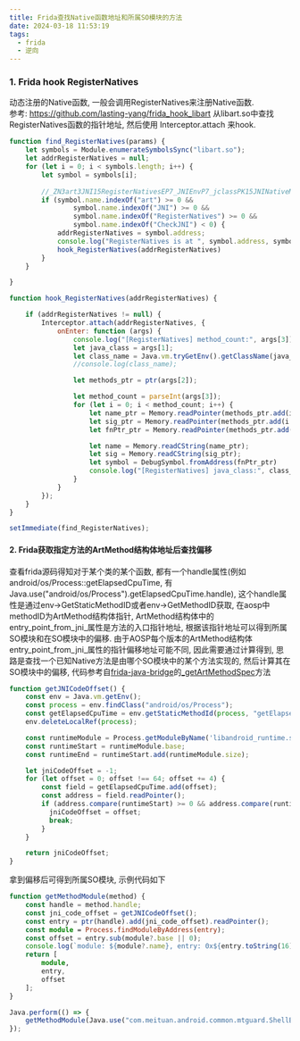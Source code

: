 ```yaml
---
title: Frida查找Native函数地址和所属SO模块的方法
date: 2024-03-18 11:53:19
tags:
  - frida
  - 逆向
---
```



### 1. Frida hook RegisterNatives
动态注册的Native函数, 一般会调用RegisterNatives来注册Native函数.  
参考: https://github.com/lasting-yang/frida_hook_libart
从libart.so中查找RegisterNatives函数的指针地址, 然后使用 Interceptor.attach 来hook.
```javascript
function find_RegisterNatives(params) {
    let symbols = Module.enumerateSymbolsSync("libart.so");
    let addrRegisterNatives = null;
    for (let i = 0; i < symbols.length; i++) {
        let symbol = symbols[i];
        
        //_ZN3art3JNI15RegisterNativesEP7_JNIEnvP7_jclassPK15JNINativeMethodi
        if (symbol.name.indexOf("art") >= 0 &&
                symbol.name.indexOf("JNI") >= 0 && 
                symbol.name.indexOf("RegisterNatives") >= 0 && 
                symbol.name.indexOf("CheckJNI") < 0) {
            addrRegisterNatives = symbol.address;
            console.log("RegisterNatives is at ", symbol.address, symbol.name);
            hook_RegisterNatives(addrRegisterNatives)
        }
    }

}

function hook_RegisterNatives(addrRegisterNatives) {

    if (addrRegisterNatives != null) {
        Interceptor.attach(addrRegisterNatives, {
            onEnter: function (args) {
                console.log("[RegisterNatives] method_count:", args[3]);
                let java_class = args[1];
                let class_name = Java.vm.tryGetEnv().getClassName(java_class);
                //console.log(class_name);

                let methods_ptr = ptr(args[2]);

                let method_count = parseInt(args[3]);
                for (let i = 0; i < method_count; i++) {
                    let name_ptr = Memory.readPointer(methods_ptr.add(i * Process.pointerSize * 3));
                    let sig_ptr = Memory.readPointer(methods_ptr.add(i * Process.pointerSize * 3 + Process.pointerSize));
                    let fnPtr_ptr = Memory.readPointer(methods_ptr.add(i * Process.pointerSize * 3 + Process.pointerSize * 2));

                    let name = Memory.readCString(name_ptr);
                    let sig = Memory.readCString(sig_ptr);
                    let symbol = DebugSymbol.fromAddress(fnPtr_ptr)
                    console.log("[RegisterNatives] java_class:", class_name, "name:", name, "sig:", sig, "fnPtr:", fnPtr_ptr,  " fnOffset:", symbol, " callee:", DebugSymbol.fromAddress(this.returnAddress));
                }
            }
        });
    }
}

setImmediate(find_RegisterNatives);
```

#### 2. Frida获取指定方法的ArtMethod结构体地址后查找偏移
查看frida源码得知对于某个类的某个函数, 都有一个handle属性(例如android/os/Process::getElapsedCpuTime, 有Java.use("android/os/Process").getElapsedCpuTime.handle), 这个handle属性是通过env->GetStaticMethodID或者env->GetMethodID获取,
在aosp中methodID为ArtMethod结构体指针, ArtMethod结构体中的entry_point_from_jni_属性是方法的入口指针地址, 根据该指针地址可以得到所属SO模块和在SO模块中的偏移.
由于AOSP每个版本的ArtMethod结构体entry_point_from_jni_属性的指针偏移地址可能不同, 因此需要通过计算得到, 思路是查找一个已知Native方法是由哪个SO模块中的某个方法实现的, 然后计算其在SO模块中的偏移, 代码参考自[frida-java-bridge](https://github.com/frida/frida-java-bridge)的[_getArtMethodSpec](https://github.com/frida/frida-java-bridge/blob/1e23abb71fd26726d59627e4da3ad8e10ba849aa/lib/android.js#L973)方法

```typescript
function getJNICodeOffset() {
    const env = Java.vm.getEnv();
    const process = env.findClass("android/os/Process");
    const getElapsedCpuTime = env.getStaticMethodId(process, "getElapsedCpuTime", "()J");
    env.deleteLocalRef(process);

    const runtimeModule = Process.getModuleByName('libandroid_runtime.so');
    const runtimeStart = runtimeModule.base;
    const runtimeEnd = runtimeStart.add(runtimeModule.size);

    let jniCodeOffset = -1;
    for (let offset = 0; offset !== 64; offset += 4) {
        const field = getElapsedCpuTime.add(offset);
        const address = field.readPointer();
        if (address.compare(runtimeStart) >= 0 && address.compare(runtimeEnd) < 0) {
          jniCodeOffset = offset;
          break;
        }
    }

    return jniCodeOffset;
}
```
拿到偏移后可得到所属SO模块, 示例代码如下
```typescript
function getMethodModule(method) {
    const handle = method.handle;
    const jni_code_offset = getJNICodeOffset();
    const entry = ptr(handle).add(jni_code_offset).readPointer();
    const module = Process.findModuleByAddress(entry);
    const offset = entry.sub(module?.base || 0);
    console.log(`module: ${module?.name}, entry: 0x${entry.toString(16)}, offset: 0x${offset.toString(16)}`);
    return [
        module,
        entry,
        offset
    ];
}

Java.perform(() => {
    getMethodModule(Java.use("com.meituan.android.common.mtguard.ShellBridge").main);
});
```